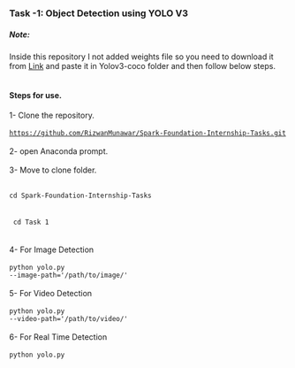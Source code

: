 ### Task -1:  Object Detection using YOLO V3
##### Note:
Inside this repository I not added weights file so you need to download it from <a href = "https://pjreddie.com/media/files/yolov3.weights">Link</a> and paste it in Yolov3-coco folder and then follow below steps.<br><Br>
#### Steps for use.
1- Clone the repository.<Br><Br>
  <code>https://github.com/RizwanMunawar/Spark-Foundation-Internship-Tasks.git</code><br><Br>
2- open Anaconda prompt.<Br><Br>
3- Move to clone folder.<br><Br>
  <code>
  cd Spark-Foundation-Internship-Tasks<Br></code><br><Br>
  <code>
    cd Task 1
  </code>
  <Br><br>
4- For Image Detection <br><Br>
    <code>python yolo.py --image-path='/path/to/image/'</code><br><Br>
5- For Video Detection <br><br>
    <code>python yolo.py --video-path='/path/to/video/'</code><Br><Br>
6- For Real Time Detection <br><br>
    <code>python yolo.py</code><br><Br>



